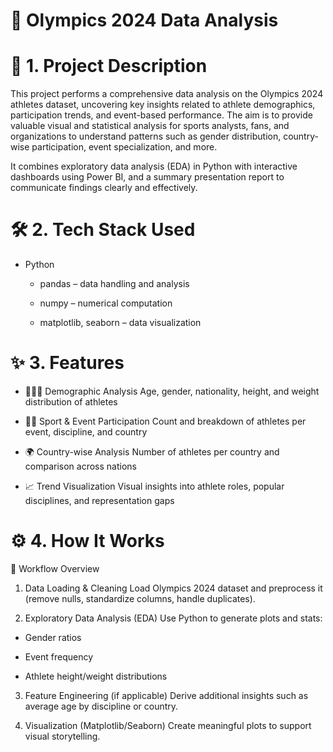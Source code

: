 # 🏅 Olympics 2024 Data Analysis
# 📌 1. Project Description
This project performs a comprehensive data analysis on the Olympics 2024 athletes dataset, uncovering key insights related to athlete demographics, participation trends, and event-based performance. The aim is to provide valuable visual and statistical analysis for sports analysts, fans, and organizations to understand patterns such as gender distribution, country-wise participation, event specialization, and more.

It combines exploratory data analysis (EDA) in Python with interactive dashboards using Power BI, and a summary presentation report to communicate findings clearly and effectively.

# 🛠️ 2. Tech Stack Used
- Python
  - pandas – data handling and analysis

  - numpy – numerical computation

  - matplotlib, seaborn – data visualization
 
# ✨ 3. Features
- 👨‍👩‍👧 Demographic Analysis
Age, gender, nationality, height, and weight distribution of athletes

- 🏃‍♂️ Sport & Event Participation
Count and breakdown of athletes per event, discipline, and country

- 🌍 Country-wise Analysis
Number of athletes per country and comparison across nations

- 📈 Trend Visualization
Visual insights into athlete roles, popular disciplines, and representation gaps

# ⚙️ 4. How It Works
🔁 Workflow Overview
1. Data Loading & Cleaning
Load Olympics 2024 dataset and preprocess it (remove nulls, standardize columns, handle duplicates).

2. Exploratory Data Analysis (EDA)
Use Python to generate plots and stats:

 - Gender ratios

 - Event frequency

 - Athlete height/weight distributions

3. Feature Engineering (if applicable)
Derive additional insights such as average age by discipline or country.

4. Visualization (Matplotlib/Seaborn)
Create meaningful plots to support visual storytelling.


